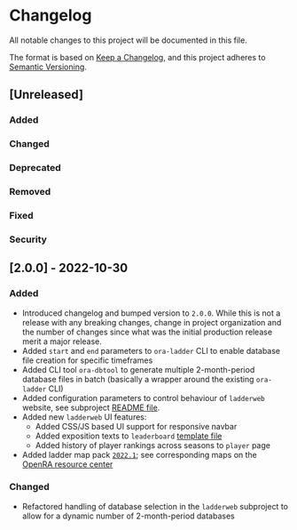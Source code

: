 # Changelog
All notable changes to this project will be documented in this file.

The format is based on [Keep a Changelog](https://keepachangelog.com/en/1.0.0/),
and this project adheres to [Semantic Versioning](https://semver.org/spec/v2.0.0.html).

## [Unreleased]

### Added
### Changed
### Deprecated
### Removed
### Fixed
### Security

## [2.0.0] - 2022-10-30

### Added
- Introduced changelog and bumped version to `2.0.0`. While this is not a release with any breaking changes, change in project organization and the number of changes since what was the initial production release merit a major release.
- Added `start` and `end` parameters to `ora-ladder` CLI to enable database file creation for specific timeframes
- Added CLI tool `ora-dbtool` to generate multiple 2-month-period database files in batch (basically a wrapper around the existing `ora-ladder` CLI)
- Added configuration parameters to control behaviour of `ladderweb` website, see subproject [README file](ladderweb/README.md).
- Added new `ladderweb` UI features:
  - Added CSS/JS based UI support for responsive navbar
  - Added exposition texts to `leaderboard` [template file](ladderweb/templates/leaderboard.html)
  - Added history of player rankings across seasons to `player` page
- Added ladder map pack [`2022.1`](ladderweb/static/ladder-map-pack-2021.1.zip); see corresponding maps on the 
  [OpenRA resource center](https://resource.openra.net/maps/?mod=ra&category=Ladder+2022.1)

### Changed
- Refactored handling of database selection in the `ladderweb` subproject to allow for a dynamic number of 2-month-period databases

